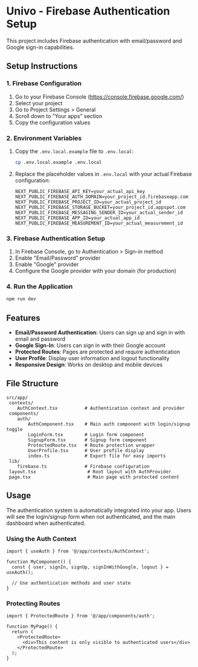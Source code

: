 ﻿# Univo - Firebase Authentication Setup

This project includes Firebase authentication with email/password and Google sign-in capabilities.

## Setup Instructions

### 1. Firebase Configuration

1. Go to your Firebase Console (https://console.firebase.google.com/)
2. Select your project
3. Go to Project Settings > General
4. Scroll down to "Your apps" section
5. Copy the configuration values

### 2. Environment Variables

1. Copy the `.env.local.example` file to `.env.local`:
   ```bash
   cp .env.local.example .env.local
   ```

2. Replace the placeholder values in `.env.local` with your actual Firebase configuration:
   ```
   NEXT_PUBLIC_FIREBASE_API_KEY=your_actual_api_key
   NEXT_PUBLIC_FIREBASE_AUTH_DOMAIN=your_project_id.firebaseapp.com
   NEXT_PUBLIC_FIREBASE_PROJECT_ID=your_actual_project_id
   NEXT_PUBLIC_FIREBASE_STORAGE_BUCKET=your_project_id.appspot.com
   NEXT_PUBLIC_FIREBASE_MESSAGING_SENDER_ID=your_actual_sender_id
   NEXT_PUBLIC_FIREBASE_APP_ID=your_actual_app_id
   NEXT_PUBLIC_FIREBASE_MEASUREMENT_ID=your_actual_measurement_id
   ```

### 3. Firebase Authentication Setup

1. In Firebase Console, go to Authentication > Sign-in method
2. Enable "Email/Password" provider
3. Enable "Google" provider
4. Configure the Google provider with your domain (for production)

### 4. Run the Application

```bash
npm run dev
```

## Features

- **Email/Password Authentication**: Users can sign up and sign in with email and password
- **Google Sign-In**: Users can sign in with their Google account
- **Protected Routes**: Pages are protected and require authentication
- **User Profile**: Display user information and logout functionality
- **Responsive Design**: Works on desktop and mobile devices

## File Structure

```
src/app/
 contexts/
    AuthContext.tsx          # Authentication context and provider
 components/
    auth/
        AuthComponent.tsx    # Main auth component with login/signup toggle
        LoginForm.tsx        # Login form component
        SignupForm.tsx       # Signup form component
        ProtectedRoute.tsx   # Route protection wrapper
        UserProfile.tsx      # User profile display
        index.ts             # Export file for easy imports
 lib/
    firebase.ts              # Firebase configuration
 layout.tsx                   # Root layout with AuthProvider
 page.tsx                     # Main page with protected content
```

## Usage

The authentication system is automatically integrated into your app. Users will see the login/signup form when not authenticated, and the main dashboard when authenticated.

### Using the Auth Context

```tsx
import { useAuth } from '@/app/contexts/AuthContext';

function MyComponent() {
  const { user, signIn, signUp, signInWithGoogle, logout } = useAuth();
  
  // Use authentication methods and user state
}
```

### Protecting Routes

```tsx
import { ProtectedRoute } from '@/app/components/auth';

function MyPage() {
  return (
    <ProtectedRoute>
      <div>This content is only visible to authenticated users</div>
    </ProtectedRoute>
  );
}
```
